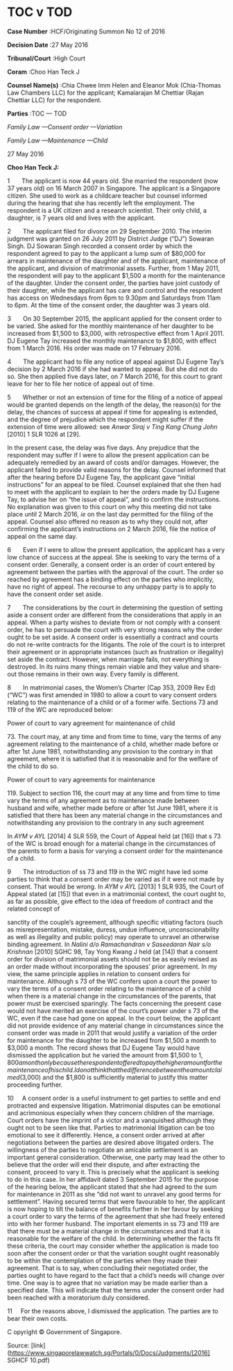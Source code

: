 # TOC v TOD 



**Case Number** :HCF/Originating Summon No 12 of 2016 

**Decision Date** :27 May 2016 

**Tribunal/Court** :High Court 

**Coram** :Choo Han Teck J 

**Counsel Name(s)** :Chia Chwee Imm Helen and Eleanor Mok (Chia-Thomas Law Chambers LLC) for the applicant; Kamalarajan M Chettiar (Rajan Chettiar LLC) for the respondent. 

**Parties** :TOC — TOD 

_Family Law —Consent order —Variation_ 

_Family Law —Maintenance —Child_ 

27 May 2016 

**Choo Han Teck J:** 

1       The applicant is now 44 years old. She married the respondent (now 37 years old) on 16 March 2007 in Singapore. The applicant is a Singapore citizen. She used to work as a childcare teacher but counsel informed during the hearing that she has recently left the employment. The respondent is a UK citizen and a research scientist. Their only child, a daughter, is 7 years old and lives with the applicant. 

2       The applicant filed for divorce on 29 September 2010. The interim judgment was granted on 26 July 2011 by District Judge (“DJ”) Sowaran Singh. DJ Sowaran Singh recorded a consent order by which the respondent agreed to pay to the applicant a lump sum of $80,000 for arrears in maintenance of the daughter and of the applicant, maintenance of the applicant, and division of matrimonial assets. Further, from 1 May 2011, the respondent will pay to the applicant $1,500 a month for the maintenance of the daughter. Under the consent order, the parties have joint custody of their daughter, while the applicant has care and control and the respondent has access on Wednesdays from 6pm to 9.30pm and Saturdays from 11am to 6pm. At the time of the consent order, the daughter was 3 years old. 

3       On 30 September 2015, the applicant applied for the consent order to be varied. She asked for the monthly maintenance of her daughter to be increased from $1,500 to $3,000, with retrospective effect from 1 April 2011. DJ Eugene Tay increased the monthly maintenance to $1,800, with effect from 1 March 2016. His order was made on 17 February 2016. 

4       The applicant had to file any notice of appeal against DJ Eugene Tay’s decision by 2 March 2016 if she had wanted to appeal. But she did not do so. She then applied five days later, on 7 March 2016, for this court to grant leave for her to file her notice of appeal out of time. 

5       Whether or not an extension of time for the filing of a notice of appeal would be granted depends on the length of the delay, the reason(s) for the delay, the chances of success at appeal if time for appealing is extended, and the degree of prejudice which the respondent might suffer if the extension of time were allowed: see _Anwar Siraj v Ting Kang Chung John_ <span class="citation">[2010] 1 SLR 1026</span> at [29]. 


In the present case, the delay was five days. Any prejudice that the respondent may suffer if I were to allow the present application can be adequately remedied by an award of costs and/or damages. However, the applicant failed to provide valid reasons for the delay. Counsel informed that after the hearing before DJ Eugene Tay, the applicant gave “initial instructions” for an appeal to be filed. Counsel explained that she then had to meet with the applicant to explain to her the orders made by DJ Eugene Tay, to advise her on “the issue of appeal”, and to confirm the instructions. No explanation was given to this court on why this meeting did not take place until 2 March 2016, _ie_ on the last day permitted for the filing of the appeal. Counsel also offered no reason as to why they could not, after confirming the applicant’s instructions on 2 March 2016, file the notice of appeal on the same day. 

6       Even if I were to allow the present application, the applicant has a very low chance of success at the appeal. She is seeking to vary the terms of a consent order. Generally, a consent order is an order of court entered by agreement between the parties with the approval of the court. The order so reached by agreement has a binding effect on the parties who implicitly, have no right of appeal. The recourse to any unhappy party is to apply to have the consent order set aside. 

7       The considerations by the court in determining the question of setting aside a consent order are different from the considerations that apply in an appeal. When a party wishes to deviate from or not comply with a consent order, he has to persuade the court with very strong reasons why the order ought to be set aside. A consent order is essentially a contract and courts do not re-write contracts for the litigants. The role of the court is to interpret their agreement or in appropriate instances (such as frustration or illegality) set aside the contract. However, when marriage fails, not everything is destroyed. In its ruins many things remain viable and they value and share-out those remains in their own way. Every family is different. 

8       In matrimonial cases, the Women’s Charter (Cap 353, 2009 Rev Ed) (“WC”) was first amended in 1980 to allow a court to vary consent orders relating to the maintenance of a child or of a former wife. Sections 73 and 119 of the WC are reproduced below: 

 Power of court to vary agreement for maintenance of child 

73\. The court may, at any time and from time to time, vary the terms of any agreement relating to the maintenance of a child, whether made before or after 1st June 1981, notwithstanding any provision to the contrary in that agreement, where it is satisfied that it is reasonable and for the welfare of the child to do so. 

 Power of court to vary agreements for maintenance 

119\. Subject to section 116, the court may at any time and from time to time vary the terms of any agreement as to maintenance made between husband and wife, whether made before or after 1st June 1981, where it is satisfied that there has been any material change in the circumstances and notwithstanding any provision to the contrary in any such agreement 

In _AYM v AYL_ <span class="citation">[2014] 4 SLR 559</span>, the Court of Appeal held (at [16]) that s 73 of the WC is broad enough for a material change in the circumstances of the parents to form a basis for varying a consent order for the maintenance of a child. 

9       The introduction of ss 73 and 119 in the WC might have led some parties to think that a consent order may be varied as if it were not made by consent. That would be wrong. In _AYM v AYL_ <span class="citation">[2013] 1 SLR 935</span>, the Court of Appeal stated (at [15]) that even in a matrimonial context, the court ought to, as far as possible, give effect to the idea of freedom of contract and the related concept of 


sanctity of the couple’s agreement, although specific vitiating factors (such as misrepresentation, mistake, duress, undue influence, unconscionability as well as illegality and public policy) may operate to unravel an otherwise binding agreement. In _Nalini d/o Ramachandran v Saseedaran Nair s/o Krishnan_ <span class="citation">[2010] SGHC 98</span>, Tay Yong Kwang J held (at [14]) that a consent order for division of matrimonial assets should not be as easily revised as an order made without incorporating the spouses’ prior agreement. In my view, the same principle applies in relation to consent orders for maintenance. Although s 73 of the WC confers upon a court the power to vary the terms of a consent order relating to the maintenance of a child when there is a material change in the circumstances of the parents, that power must be exercised sparingly. The facts concerning the present case would not have merited an exercise of the court’s power under s 73 of the WC, even if the case had gone on appeal. In the court below, the applicant did not provide evidence of any material change in circumstances since the consent order was made in 2011 that would justify a variation of the order for maintenance for the daughter to be increased from $1,500 a month to $3,000 a month. The record shows that DJ Eugene Tay would have dismissed the application but he varied the amount from $1,500 to $1,800 a month only because the respondent offered to pay the higher amount for the maintenance of his child. I do not think that the difference between the amount claimed ($3,000) and the $1,800 is sufficiently material to justify this matter proceeding further. 

10     A consent order is a useful instrument to get parties to settle and end protracted and expensive litigation. Matrimonial disputes can be emotional and acrimonious especially when they concern children of the marriage. Court orders have the imprint of a victor and a vanquished although they ought not to be seen like that. Parties to matrimonial litigation can be too emotional to see it differently. Hence, a consent order arrived at after negotiations between the parties are desired above litigated orders. The willingness of the parties to negotiate an amicable settlement is an important general consideration. Otherwise, one party may lead the other to believe that the order will end their dispute, and after extracting the consent, proceed to vary it. This is precisely what the applicant is seeking to do in this case. In her affidavit dated 3 September 2015 for the purpose of the hearing below, the applicant stated that she had agreed to the sum for maintenance in 2011 as she “did not want to unravel any good terms for settlement”. Having secured terms that were favourable to her, the applicant is now hoping to tilt the balance of benefits further in her favour by seeking a court order to vary the terms of the agreement that she had freely entered into with her former husband. The important elements in ss 73 and 119 are that there must be a material change in the circumstances and that it is reasonable for the welfare of the child. In determining whether the facts fit these criteria, the court may consider whether the application is made too soon after the consent order or that the variation sought ought reasonably to be within the contemplation of the parties when they made their agreement. That is to say, when concluding their negotiated order, the parties ought to have regard to the fact that a child’s needs will change over time. One way is to agree that no variation may be made earlier than a specified date. This will indicate that the terms under the consent order had been reached with a moratorium duly considered. 

11     For the reasons above, I dismissed the application. The parties are to bear their own costs. 

 C opyright © Government of Singapore. 


Source: [link](https://www.singaporelawwatch.sg/Portals/0/Docs/Judgments/[2016] SGHCF 10.pdf)
